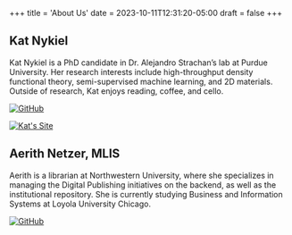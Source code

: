 +++
title = 'About Us'
date = 2023-10-11T12:31:20-05:00
draft = false
+++

## Kat Nykiel

Kat Nykiel is a PhD candidate in Dr. Alejandro Strachan’s lab at Purdue University. Her research interests include high-throughput density functional theory, semi-supervised machine learning, and 2D materials. Outside of research, Kat enjoys reading, coffee, and cello.

[![GitHub](https://img.shields.io/badge/-GitHub-black?style=flat-square&logo=github)](https://github.com/katnykiel)

[![Kat's Site](https://img.shields.io/badge/-Website-blue?style=flat-square&logo=github)](https://katnykiel.github.io/)

## Aerith Netzer, MLIS

Aerith is a librarian at Northwestern University, where she specializes in managing the Digital Publishing initiatives on the backend, as well as the institutional repository. She is currently studying Business and Information Systems at Loyola University Chicago.

[![GitHub](https://img.shields.io/badge/-GitHub-black?style=flat-square&logo=github)](https://github.com/aerithnetzer)
